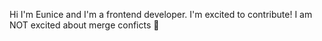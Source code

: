 Hi I'm Eunice and I'm a frontend developer. I'm excited to contribute! I am NOT excited about merge conficts 🤣